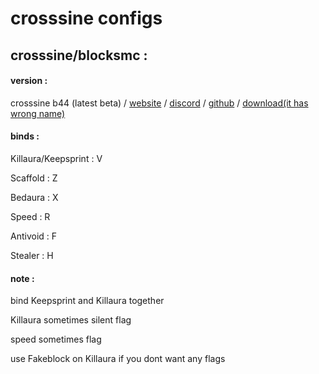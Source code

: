 # crosssine configs

## crosssine/blocksmc : 

#### version : 

crosssine b44 (latest beta) / [website](https://crosssine.github.io/) / [discord](https://discord.gg/E4AbJZsaXq) / [github](https://github.com/shxp3/CrossSine) / [download(it has wrong name)](https://cdn.discordapp.com/attachments/1292181903046213653/1349304996012883980/CrossSine-b41.jar?ex=67dbd833&is=67da86b3&hm=832cfe333db157f03d18665e31b23f211575055a56d4a0ee200962ab7da91675&)

#### binds :

Killaura/Keepsprint : V

Scaffold : Z

Bedaura : X

Speed : R

Antivoid : F

Stealer : H

#### note : 

bind Keepsprint and Killaura together

Killaura sometimes silent flag

speed sometimes flag

use Fakeblock on Killaura if you dont want any flags
